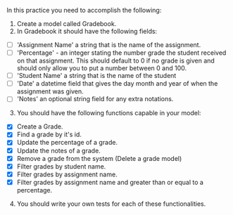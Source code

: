 In this practice you need to accomplish the following:

1. Create a model called Gradebook.
2. In Gradebook it should have the following fields:

- [ ] 'Assignment Name' a string that is the name of the assignment.
- [ ] 'Percentage' - an integer stating the number grade the student received on that assignment. This should default to 0 if no grade is given and should only allow you to put a number between 0 and 100.
- [ ] 'Student Name' a string that is the name of the student
- [ ] 'Date' a datetime field that gives the day month and year of when the assignment was given.
- [ ] 'Notes' an optional string field for any extra notations.

3. You should have the following functions capable in your model:

- [x] Create a Grade.
- [x] Find a grade by it's id.
- [x] Update the percentage of a grade.
- [x] Update the notes of a grade.
- [x] Remove a grade from the system (Delete a grade model)
- [x] Filter grades by student name.
- [x] Filter grades by assignment name.
- [x] Filter grades by assignment name and greater than or equal to a percentage.

4. You should write your own tests for each of these functionalities.
